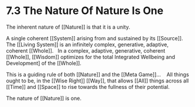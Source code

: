 # 7.3 The Nature Of Nature Is One

The inherent nature of [[Nature]] is that it is a unity. 

A single coherent [[System]] arising from and sustained by its [[Source]]. 
 
The [[Living System]] is an infinitely complex, generative, adaptive, coherent [[Whole]]. 
 
In a complex, adaptive, generative, coherent [[Whole]], [[Wisdom]] optimizes for the total Integrated Wellbeing and Development] of the [[Whole]]. 

This is a guiding rule of both [[Nature]] and the [[Meta Game]]… 
  
All things ought to be, in the [[Wise Right]] [[Way]], that allows [[All]] things across all [[Time]] and [[Space]] to rise towards the fullness of their potential. 

The nature of [[Nature]] is one. 

